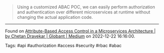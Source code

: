 > Using a customized ABAC POC, we can easily perform authorization and authentication over different microservices at runtime without changing the actual application code.

---

Found on [Attribute-Based Access Control in a Microservices Architecture | by Chetan Dravekar | Globant | Medium](https://medium.com/globant/attribute-based-access-control-in-a-microservices-architecture-7c68f633b2d3) on 2022-12-22 16:16:00.

Tags: #api #authorization #access #security #rbac #abac